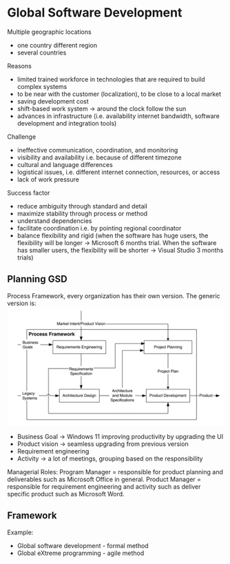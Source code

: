 # Global Software Development
Multiple geographic locations
- one country different region
- several countries

Reasons
- limited trained workforce in technologies that are required to build complex systems
- to be near with the customer (localization), to be close to a local market
- saving development cost
- shift-based work system -> around the clock follow the sun
- advances in infrastructure (i.e. availability internet bandwidth, software development and integration tools)

Challenge
- ineffective communication, coordination, and monitoring
- visibility and availability i.e. because of different timezone
-  cultural and language differences
-  logistical issues, i.e. different internet connection, resources, or access
-  lack of work pressure

Success factor
- reduce ambiguity through standard and detail
- maximize stability through process or method
- understand dependencies
- facilitate coordination i.e. by pointing regional coordinator
- balance flexibility and rigid (when the software has huge users, the flexibility will be longer -> Microsoft 6 months trial. When the software has smaller users, the flexibility will be shorter -> Visual Studio 3 months trials)

## Planning GSD
Process Framework, every organization has their own version. The generic version is:
![](attachments/Pasted%20image%2020211207154520.png)

- Business Goal -> Windows 11 improving productivity by upgrading the UI
- Product vision -> seamless upgrading from previous version
- Requirement engineering
- Activity -> a lot of meetings, grouping based on the responsibility

Managerial Roles:
Program Manager = responsible for product planning and deliverables such as Microsoft Office in general.
Product Manager = responsible for requirement engineering and activity such as deliver specific product such as Microsoft Word.

## Framework
Example:
- Global software development - formal method
- Global eXtreme programming - agile method












